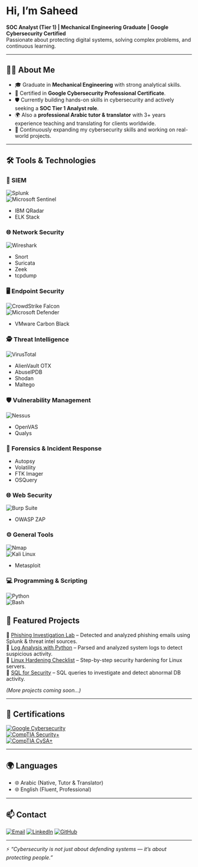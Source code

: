 # Hi, I’m Saheed  

 **SOC Analyst (Tier 1) | Mechanical Engineering Graduate | Google Cybersecurity Certified**  
Passionate about protecting digital systems, solving complex problems, and continuous learning.  

---

## 👨‍💻 About Me  
- 🎓 Graduate in **Mechanical Engineering** with strong analytical skills.  
- 🔐 Certified in **Google Cybersecurity Professional Certificate**.  
- 🛡️ Currently building hands-on skills in cybersecurity and actively seeking a **SOC Tier 1 Analyst role**.
- 🌍 Also a **professional Arabic tutor & translator** with 3+ years experience teaching and translating for clients worldwide.  
- 🌱 Continuously expanding my cybersecurity skills and working on real-world projects.  

---

## 🛠️ Tools & Technologies  

### 🔎 SIEM  
![Splunk](https://img.shields.io/badge/-Splunk-000000?logo=splunk&logoColor=white)  
![Microsoft Sentinel](https://img.shields.io/badge/-Microsoft%20Sentinel-0078D4?logo=microsoftazure&logoColor=white)  
- IBM QRadar  
- ELK Stack  

### 🌐 Network Security  
![Wireshark](https://img.shields.io/badge/-Wireshark-1679A7?logo=wireshark&logoColor=white)  
- Snort  
- Suricata  
- Zeek  
- tcpdump  

### 🖥️ Endpoint Security  
![CrowdStrike Falcon](https://img.shields.io/badge/-CrowdStrike-F43034?logo=crowdstrike&logoColor=white)  
![Microsoft Defender](https://img.shields.io/badge/-Defender%20for%20Endpoint-0067B8?logo=microsoft&logoColor=white)  
- VMware Carbon Black  

### 🕵️ Threat Intelligence  
![VirusTotal](https://img.shields.io/badge/-VirusTotal-394EFF?logo=virustotal&logoColor=white)  
- AlienVault OTX  
- AbuseIPDB  
- Shodan  
- Maltego  

### 🛡️ Vulnerability Management  
![Nessus](https://img.shields.io/badge/-Nessus-00BFA5?logo=tenable&logoColor=white)  
- OpenVAS  
- Qualys  

### 🔧 Forensics & Incident Response  
- Autopsy  
- Volatility  
- FTK Imager  
- OSQuery  

### 🌐 Web Security  
![Burp Suite](https://img.shields.io/badge/-Burp%20Suite-FF6F00?logo=burpsuite&logoColor=white)  
- OWASP ZAP  

### ⚙️ General Tools  
![Nmap](https://img.shields.io/badge/-Nmap-4682B4?logo=nmap&logoColor=white)  
![Kali Linux](https://img.shields.io/badge/-Kali%20Linux-557C94?logo=kalilinux&logoColor=white)  
- Metasploit  

### 💻 Programming & Scripting  
![Python](https://img.shields.io/badge/-Python-3776AB?logo=python&logoColor=white)  
![Bash](https://img.shields.io/badge/-Bash-4EAA25?logo=gnubash&logoColor=white)  


## 📂 Featured Projects  
🔹 [Phishing Investigation Lab](#) – Detected and analyzed phishing emails using Splunk & threat intel sources.  
🔹 [Log Analysis with Python](#) – Parsed and analyzed system logs to detect suspicious activity.  
🔹 [Linux Hardening Checklist](#) – Step-by-step security hardening for Linux servers.  
🔹 [SQL for Security](#) – SQL queries to investigate and detect abnormal DB activity.  

*(More projects coming soon…)*  

---

## 📜 Certifications  

[![Google Cybersecurity](https://img.shields.io/badge/Google-Cybersecurity%20Professional%20Certificate-4285F4?style=for-the-badge&logo=google&logoColor=white)](https://www.credly.com/)  
[![CompTIA Security+](https://img.shields.io/badge/CompTIA-Security%2B%20(In%20Progress)-E01F3D?style=for-the-badge&logo=comptia&logoColor=white)](https://www.comptia.org/certifications/security)  
[![CompTIA CySA+](https://img.shields.io/badge/CompTIA-CySA%2B%20(Future%20Plans)-2E97A7?style=for-the-badge&logo=comptia&logoColor=white)](https://www.comptia.org/certifications/cybersecurity-analyst)  


---

## 🌍 Languages  
- 🌐 Arabic (Native, Tutor & Translator)  
- 🌐 English (Fluent, Professional)  

---

## 📫 Contact

[![Email](https://img.shields.io/badge/Email-D14836?style=for-the-badge&logo=gmail&logoColor=white)](mailto:saheed.cybersec@gmail.com)
[![LinkedIn](https://img.shields.io/badge/LinkedIn-0A66C2?style=for-the-badge&logo=linkedin&logoColor=white)](https://www.linkedin.com/in/saheedcybersec)
[![GitHub](https://img.shields.io/badge/GitHub-181717?style=for-the-badge&logo=github&logoColor=white)](https://github.com/saheed-cybersec)


---

⚡ *“Cybersecurity is not just about defending systems — it’s about protecting people.”*  
